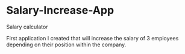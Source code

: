 # Salary-Increase-App
Salary calculator

First application I created that will increase the salary of 3 employees depending on their position within the company.
